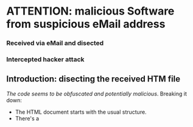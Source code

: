 # ATTENTION: malicious Software from suspicious eMail address

### Received via eMail and disected 
### Intercepted hacker attack

## Introduction: disecting the received HTM file

_The code seems to be obfuscated and potentially malicious_. Breaking it down:
- The HTML document starts with the usual structure.
- There's a <script> element in the body of the document. Inside, it seems like _the script is decoding some base64 encoded strings and creating <script> elements dynamically_.
- The **atob()** function is used to decode base64 encoded strings.
- The script retrieves an attribute value from an element and decodes it using **atob()**. It then _constructs a <script> element_ with certain attributes _and appends it to the <head> element_.
- There's another similar operation performed in the script where it constructs another <script> element and appends it to the <head> element.

_Breakdown of the suspicious parts_:

* The **atob()** function _is commonly used to decode base64 encoded strings_. It's **often used by malicious actors to obfuscate their code and hide its true purpose**.
* The _dynamically created <script> elements are being appended to the <head> element_. This _allows the script to potentially execute arbitrary code retrieved from remote sources_.
* The presence of encoded strings and dynamically generated script elements suggests that this code may be attempting to load and execute additional scripts from remote servers. 
    * This is a common technique used in malicious scripts to evade detection and execute unauthorized actions on the user's browser.
* In summary, **without knowing the intent behind the decoded strings**, it's difficult to determine the exact purpose of this code. 
* The dynamic creation of script elements and the decoding of base64 encoded strings are **common techniques used in malicious scripts**. 
* It's advisable to avoid executing such code and to inspect and sanitize any HTML and JavaScript code received from untrusted sources.

##Analyzing the files after decoding the base64 strings and downloading all hidden calls

* Original HTM document contains personalized information, including my personal email address (ph@zinnia.holdings) and a URL **(https://sithchibb.com) [^1] **. 
    * The encoded string in the sti attribute (USER09022024UNIQUE0217020924202420240209170224) appears to be some form of unique identifier or token, which may have been generated for tracking or authentication purposes.

> ** [^1] https://sithchibb.com** is a domain tagged as suspicious with a blank home page and a tiny error message at the top left. 

* The JavaScript code within the <script> tag dynamically loads two JavaScript files based on the decoded URL (sss_api):
    * The first JavaScript file is "js.js".
    * The second JavaScript file is "/socket.io/socket.io.js".

While the HTML document itself may not contain obvious malicious content, the presence of personalized information and the dynamic loading of JavaScript files could be indicative of a phishing attempt or a malicious script injection. ** It's important to exercise caution when dealing with such content, especially if it was received unexpectedly or from an unknown source **.

### Recommended actions:

**Do Not Execute the JavaScript**: Avoid running or executing the JavaScript code contained within the HTM document, especially if suspected it may be malicious.

**Scan for Malware**: Use reputable antivirus or antimalware software to scan the system for any potential threats or malicious files.

**Report Suspicious Activity**: If suspected that the HTM document or its contents are part of a _phishing attempt_ or _malicious activity_, report it (email provider. ISP) and consider notifying relevant security authorities (and organization's IT security team if applicable).

**Exercise Caution with Personal Information**: Be cautious about sharing personal information, such as your email address, especially in unsolicited communications or unknown contexts.

**Stay Informed**: Stay informed about common phishing techniques and best practices for cybersecurity to better protect yourself from potential threats in the future.

Staying vigilant and take appropriate precautions. Help mitigate the risks associated with suspicious or potentially malicious content.
